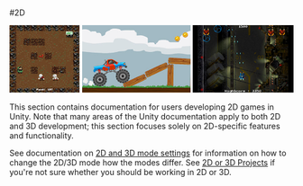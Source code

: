 #
#2D

![](../uploads/Main/2dGames.jpg)

This section contains documentation for users developing 2D games in Unity. Note that many areas of the Unity documentation apply to both 2D and 3D development; this section focuses solely on 2D-specific features and functionality.

See documentation on [2D and 3D mode settings](2DAnd3DModeSettings) for information on how to change the 2D/3D mode how the modes differ. See [2D or 3D Projects](2Dor3D) if you're not sure whether you should be working in 2D or 3D.

